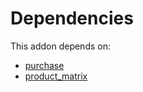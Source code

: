 # Dependencies

This addon depends on:

- [purchase](https://github.com/bringout/oca-ocb-core/tree/156bd325ef4782b980ca23175711c453db07528e/odoo-bringout-oca-ocb-purchase)
- [product_matrix](https://github.com/bringout/oca-ocb-sale/tree/cfc4dbeb59ab3594bd1aa8f3bb16a1ee00557b4d/odoo-bringout-oca-ocb-product_matrix)
